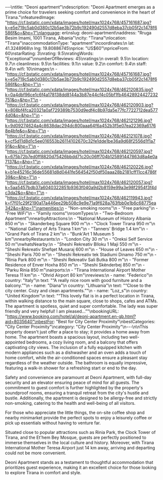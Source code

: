 ---\ntitle: "Deoni apartment"\ndescription: "Deoni Apartment emerges as a prime choice for travelers seeking comfort and convenience in the heart of Tirana."\nfeaturedImage: "https://cf.bstatic.com/xdata/images/hotel/max1024x768/457161687.jpg?k=e5e719c5ab0d380c12b5ae3b72b9c192490d2557d8eba37cb05f2c1478f6586f&o=&hp=1"\nlanguage: en\nslug: deoni-apartment\naddress: "Rruga Besim Imami, 1001 Tirana, Albania"\ncity: "Tirana"\nlocation: "Tirana"\naccommodationType: "apartment"\ncoordinates:\n  lat: 41.3248968\n  lng: 19.80886745\nprice: "US$60"\npriceFrom: 60\nstarRating: 3\nrating: 9.5\nratingWords: "Exceptional"\nnumberOfReviews: 45\nratings:\n  overall: 9.5\n  location: 9.7\n  cleanliness: 9.5\n  facilities: 9.1\n  value: 9.2\n  comfort: 9.4\n  staff: 9.4\n  wifi: 10\nimages:\n  - "https://cf.bstatic.com/xdata/images/hotel/max1024x768/457161687.jpg?k=e5e719c5ab0d380c12b5ae3b72b9c192490d2557d8eba37cb05f2c1478f6586f&o=&hp=1"\n  - "https://cf.bstatic.com/xdata/images/hotel/max1024x768/462120835.jpg?k=0a4dbf96ce1c6f4a178138dd8144a3b87e44cf4c05bf1fb46428924427232751&o=&hp=1"\n  - "https://cf.bstatic.com/xdata/images/hotel/max1024x768/462120903.jpg?k=808bf4fca20321a0af729389b7530d9edf4c8b97da5e77fc7722712dea5774d0&o=&hp=1"\n  - "https://cf.bstatic.com/xdata/images/hotel/max1024x768/462121296.jpg?k=9d09274624a4c8638dac294dc800aaa64f6a452b3f5e07ea22369a61768e4bfe&o=&hp=1"\n  - "https://cf.bstatic.com/xdata/images/hotel/max1024x768/462121078.jpg?k=cf5d11d8d1c5ee016553b26114102670c32fe1dde1be36a9d68f2556d1f1a791&o=&hp=1"\n  - "https://cf.bstatic.com/xdata/images/hotel/max1024x768/462120597.jpg?k=675b72b7ed0ff8820d75426bbdd71c20c06ff704b125891447863d8a4e0a7137&o=&hp=1"\n  - "https://cf.bstatic.com/xdata/images/hotel/max1024x768/462120226.jpg?k=b1e45216c36de55681d8d0441fe564542f50df50aaa28b2181cff11cc4786f39&o=&hp=1"\n  - "https://cf.bstatic.com/xdata/images/hotel/max1024x768/462120057.jpg?k=5aa5457bdb37a6040322851b9363f040a9d2b8159e99a3e98f2954f3f4dc3da2&o=&hp=1"\n  - "https://cf.bstatic.com/xdata/images/hotel/max1024x768/462119943.jpg?k=f7f01c29f2190a17a446ee29b508c9e9e71a9f628a763fbb0e1b6c68775ea342&o=&hp=1"\namenities:\n  - "Non-smoking rooms"\n  - "Free parking"\n  - "Free WiFi"\n  - "Family rooms"\nroomTypes:\n  - "Two-Bedroom Apartment"\nnearbyAttractions:\n  - "National Museum of History Albania 850 m"\n  - "Skanderbeg Square 900 m"\n  - "Clock Tower Tirana 950 m"\n  - "National Gallery of Arts Tirana 1 km"\n  - "Tanners' Bridge 1.4 km"\n  - "Grand Park of Tirana 2 km"\n  - "Bunk'Art 1 Museum 5 km"\nnearbyRestaurants:\n  - "London City 30 m"\n  - "Oreksi Self Service 50 m"\nwhatsNearby:\n  - "Sheshi Rekreativ Blloku 1 Maji 550 m"\n  - "Sheshi Rekreativ Shefqet Musaraj 600 m"\n  - "House of Leaves 650 m"\n  - "Sheshi Paris 700 m"\n  - "Sheshi Rekreativ tek Stadiumi Dinamo 750 m"\n  - "Rinia Park 800 m"\n  - "Sheshi Rekreativ Sali Butka 800 m"\n  - "Former Residence of Enver Hoxha 850 m"\n  - "Sheshi Skënderbej 850 m"\n  - "Parku Rinia 850 m"\nairports:\n  - "Tirana International Airport Mother Teresa 11 km"\n  - "Ohrid Airport 80 km"\nreviews:\n  - name: "Federico"\n    country: "Italy"\n    text: "“A really nice room with good furniture and a balcony.”"\n  - name: "Diana"\n    country: "Lithuania"\n    text: "“Close to the city center. Cozy and clean apartments.”"\n  - name: "Loz_s"\n    country: "United Kingdom"\n    text: "“This lovely flat is in a perfect location in Tirana, within walking distance to the main square, close to shops, cafes and ATMs. The apartment is spotless, quiet and super comfortable. The lady was super friendly and very helpful! I am pleased...”"\nbookingURL: "https://www.booking.com/hotel/al/deoni-apartment.en-gb.html?aid=8035640"\nbestFor: "Best for City Center Proximity"\nbestCategories: "City Center Proximity"\ncategory: "City Center Proximity"\n---\n\nThis property doesn't just offer a place to stay; it provides a home away from home. The apartment boasts a spacious layout, including two well-appointed bedrooms, a cozy living room, and a balcony that offers captivating city views. The inclusion of a fully equipped kitchen with modern appliances such as a dishwasher and an oven adds a touch of home comfort, while the air-conditioned spaces ensure a pleasant stay regardless of the weather outside. The bathroom is equally impressive, featuring a walk-in shower for a refreshing start or end to the day.

Safety and convenience are paramount at Deoni Apartment, with full-day security and an elevator ensuring peace of mind for all guests. The commitment to guest comfort is further highlighted by the property's soundproof rooms, ensuring a tranquil retreat from the city's hustle and bustle. Additionally, the apartment is designed to be allergy-free and strictly non-smoking, catering to the health and well-being of all visitors.

For those who appreciate the little things, the on-site coffee shop and nearby minimarket provide the perfect spots to enjoy a leisurely coffee or pick up essentials without having to venture far. 

Situated close to popular attractions such as Rinia Park, the Clock Tower of Tirana, and the Et'hem Bey Mosque, guests are perfectly positioned to immerse themselves in the local culture and history. Moreover, with Tirana International Mother Teresa Airport just 14 km away, arriving and departing could not be more convenient.

Deoni Apartment stands as a testament to thoughtful accommodation that prioritizes guest experience, making it an excellent choice for those looking to explore Tirana in comfort and style.
